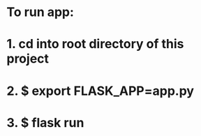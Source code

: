 # To run app: 
# 1. cd into root directory of this project
# 2. $ export FLASK_APP=app.py
# 3. $ flask run